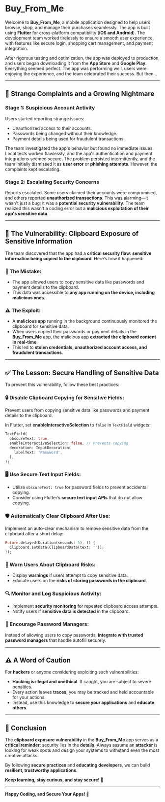 # Buy_From_Me

Welcome to **Buy_From_Me**, a mobile application designed to help users browse, shop, and manage their purchases seamlessly. The app is built using **Flutter** for cross-platform compatibility (**iOS and Android**). The development team worked tirelessly to ensure a smooth user experience, with features like secure login, shopping cart management, and payment integration. 

After rigorous testing and optimization, the app was deployed to production, and users began downloading it from the **App Store** and **Google Play**. Everything seemed perfect. The app was performing well, users were enjoying the experience, and the team celebrated their success. But then...

---

## 🚨 Strange Complaints and a Growing Nightmare

### Stage 1: Suspicious Account Activity

Users started reporting strange issues:

- Unauthorized access to their accounts.
- Passwords being changed without their knowledge.
- Payment details being used for fraudulent transactions.

The team investigated the app's behavior but found no immediate issues. Local tests worked flawlessly, and the app's authentication and payment integrations seemed secure. The problem persisted intermittently, and the team initially dismissed it as **user error** or **phishing attempts**. However, the complaints kept escalating.

### Stage 2: Escalating Security Concerns

Reports escalated. Some users claimed their accounts were compromised, and others reported **unauthorized transactions**. This was alarming—it wasn't just a bug; it was a **potential security vulnerability**. The team realized this wasn't a coding error but a **malicious exploitation of their app's sensitive data**.

---

## 🛑 The Vulnerability: Clipboard Exposure of Sensitive Information

The team discovered that the app had a **critical security flaw**: **sensitive information being copied to the clipboard**. Here's how it happened:

### 🔴 The Mistake:

- The app allowed users to copy sensitive data like passwords and payment details to the clipboard.
- This data was accessible to **any app running on the device, including malicious ones**.

### ⚠️ The Exploit:

- A **malicious app** running in the background continuously monitored the clipboard for sensitive data.
- When users copied their passwords or payment details in the **Buy_From_Me** app, the malicious app **extracted the clipboard content in real-time**.
- This led to **stolen credentials, unauthorized account access, and fraudulent transactions**.

---

## ✅ The Lesson: Secure Handling of Sensitive Data

To prevent this vulnerability, follow these best practices:

### 🔒 Disable Clipboard Copying for Sensitive Fields:

Prevent users from copying sensitive data like passwords and payment details to the clipboard.

In Flutter, set **enableInteractiveSelection** to `false` in `TextField` widgets:

```dart
TextField(
  obscureText: true,
  enableInteractiveSelection: false, // Prevents copying
  decoration: InputDecoration(
    labelText: 'Password',
  ),
);
```

### 🖥️ Use Secure Text Input Fields:

- Utilize `obscureText: true` for password fields to prevent accidental copying.
- Consider using Flutter’s **secure text input APIs** that do not allow copying.

### 🛡️ Automatically Clear Clipboard After Use:

Implement an auto-clear mechanism to remove sensitive data from the clipboard after a short delay:

```dart
Future.delayed(Duration(seconds: 5), () {
  Clipboard.setData(ClipboardData(text: ''));
});
```

### 🔀 Warn Users About Clipboard Risks:

- Display **warnings** if users attempt to copy sensitive data.
- Educate users on the **risks of storing passwords in the clipboard**.

### 🔍 Monitor and Log Suspicious Activity:

- Implement **security monitoring** for repeated clipboard access attempts.
- Notify users if **sensitive data is detected** in the clipboard.

### 📢 Encourage Password Managers:

Instead of allowing users to copy passwords, **integrate with trusted password managers** that handle autofill securely.

---

## ⚠️ A Word of Caution

For **hackers** or anyone considering exploiting such vulnerabilities:

- **Hacking is illegal and unethical**. If caught, you are subject to severe penalties.
- Every action leaves **traces**; you may be tracked and held accountable for your actions.
- Instead, use this knowledge to **secure your applications** and **educate others**.

---

## 🎯 Conclusion

The **clipboard exposure vulnerability** in the **Buy_From_Me** app serves as a **critical reminder**: security lies in the **details**. Always assume an **attacker** is looking for weak spots and design your systems to withstand even the most creative attacks. 

By following **secure practices** and **educating developers**, we can build **resilient, trustworthy applications**. 

**Keep learning, stay curious, and stay secure! 🚀**

---

**Happy Coding, and Secure Your Apps! 🔐**
